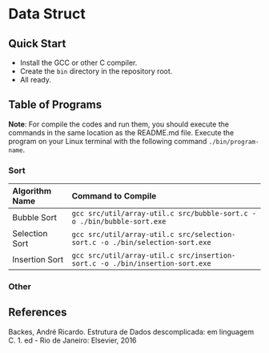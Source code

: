 # __Data Struct__

## __Quick Start__
 - Install the GCC or other C compiler.
 - Create the `bin` directory in the repository root.
 - All ready.

## __Table of Programs__
__Note__: For compile the codes and run them, you should execute the commands in the same location as the README.md file. Execute the program on your Linux terminal with the following command `./bin/program-name`.

### __Sort__
|Algorithm Name|Command to Compile|
|:---|:---|
|Bubble Sort|`gcc src/util/array-util.c src/bubble-sort.c -o ./bin/bubble-sort.exe`|
|Selection Sort|`gcc src/util/array-util.c src/selection-sort.c -o ./bin/selection-sort.exe`|
|Insertion Sort|`gcc src/util/array-util.c src/insertion-sort.c -o ./bin/insertion-sort.exe`|

### __Other__

## __References__
Backes, André Ricardo. Estrutura de Dados descomplicada: em linguagem C. 1. ed - Rio de Janeiro: Elsevier, 2016